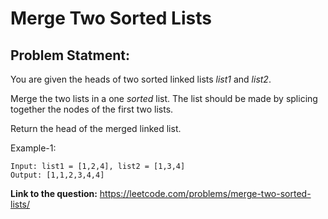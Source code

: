 # Merge Two Sorted Lists
## **Problem Statment:**

You are given the heads of two sorted linked lists *list1* and *list2*.

Merge the two lists in a one *sorted* list. The list should be made by splicing together the nodes of the first two lists.

Return the head of the merged linked list.


Example-1:  

```
Input: list1 = [1,2,4], list2 = [1,3,4]
Output: [1,1,2,3,4,4]
```

**Link to the question:** https://leetcode.com/problems/merge-two-sorted-lists/